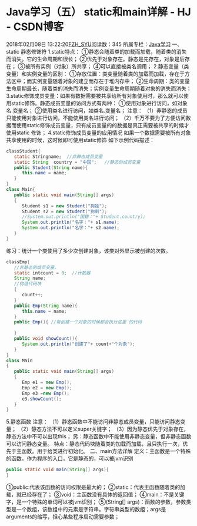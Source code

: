 # Java学习（五） static和main详解 - HJ - CSDN博客
2018年02月08日 13:22:20[FZH_SYU](https://me.csdn.net/feizaoSYUACM)阅读数：345
所属专栏：[Java学习](https://blog.csdn.net/column/details/19570.html)
一、static 静态修饰符
1.static特点：
①静态会随着类的加载而加载，随着类的消失而消失。它的生命周期和很长；
②优先于对象存在。静态是先存在，对象是后存在；
③被所有实例（对象）所共享；
④可以直接被类名调用；
2.静态变量（类变量）和实例变量的区别：
①存放位置：类变量随着类的加载而加载，存在于方法区中；而实例变量随着对象的建立而存在于堆内存中；
②生命周期：类的变量生命周期最长，随着类的消失而消失；实例变量生命周期随着对象的消失而消失；
3.static修饰成员变量：如果有数据需要被共享给所有对象使用时，那么就可以使用static修饰。静态成员变量的访问方式有两种：
①使用对象进行访问，如对象名.变量名；
②使用类名进行访问，如类名.变量名；
注意：
（1）非静态的成员只能使用对象进行访问，不能使用类名进行访问；
（2）千万不要为了方便访问数据而使用static修饰成员变量，只有成员变量的的数据是真正需要被共享的时候才使用static 修饰；
4.static修饰成员变量的应用情况
如果一个数据需要被所有对象共享使用的时候，这时候即可使用static修饰
如下示例代码描述：
```java
classStudent{
   static Stringname;  //非静态成员变量
   static String  country = "中国";   //静态的成员变量
   public Student(String name){
      this.name = name;
   }
}
class Main{
   public static void main(String[] args)
   {
      Student s1 = new Student("狗娃");
      Student s2 = new Student("狗剩");
      //System.out.println("国籍："+ Student.country);
      System.out.println("名字："+ s1.name);
      System.out.println("名字："+ s2.name);
   }
}
```
练习：统计一个类使用了多少次创建对象，该类对外显示被创建的次数。
```java
classEmp{
   //非静态的成员变量。
   static intcount = 0;  //计数器
   String name;
   //构造代码块
   {
      count++;
   }
   public Emp(String name){
      this.name = name;
   }
   public Emp(){ //每创建一个对象的时候都会执行这里 的代码
 
   }
   public void showCount(){
      System.out.println("创建了"+ count+"个对象");
   }
}
class Main
{
   public static void main(String[] args)
   {
      Emp e1 = new Emp();
      Emp e2 = new Emp();
      Emp e3 =new Emp();
      e3.showCount();
   }
}
```
5.静态函数
注意：
（1）静态函数中不能访问非静态成员变量，只能访问静态变量；
（2）静态方法不可以定义super关键字；
（3）因为静态优先于对象存在，静态方法中不可以出现this；
另：静态函数中不能使用非静态变量，但非静态函数可以访问静态变量。
特点：静态代码块随着类的加载而加载，且只执行一次，优先于主函数。用于给类进行初始化。
二、main方法详解
定义：主函数是一个特殊的函数，作为程序的入口，它是静态的，可以被jvm识别
```java
public static void main(String[] args){
}
```
①public:代表该函数的访问权限是最大的；
②static：代表主函数随着类的加载，就已经存在了；
③void：主函数没有具体的返回值；
④main：不是关键字，是一个特殊的单词可以被jvm识别；
⑤(String[] args)：函数的参数，参数类型是一个数组，该数组中的元素是字符串。字符串类型的数组；args是arguments的缩写，担心某些程序启动需要参数；
